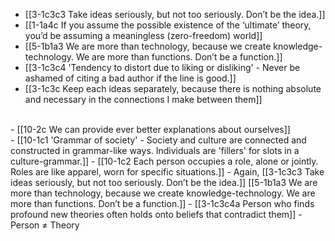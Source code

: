- [[3-1c3c3 Take ideas seriously, but not too seriously. Don’t be the idea.]]
- [[1-1a4c If you assume the possible existence of the ‘ultimate’ theory, you’d be assuming a meaningless (zero-freedom) world]]
- [[5-1b1a3 We are more than technology, because we create knowledge-technology. We are more than functions. Don’t be a function.]]
- [[3-1c3c4 'Tendency to distort due to liking or disliking' - Never be ashamed of citing a bad author if the line is good.]]
- [[3-1c3c Keep each ideas separately, because there is nothing absolute and necessary in the connections I make between them]]
<br>
- [[10-2c We can provide ever better explanations about ourselves]]
<br>
- [[10-1c1 'Grammar of society' - Society and culture are connected and constructed in grammar-like ways. Individuals are 'fillers' for slots in a culture-grammar.]]
  - [[10-1c2 Each person occupies a role, alone or jointly. Roles are like apparel, worn for specific situations.]]
    - Again, [[3-1c3c3 Take ideas seriously, but not too seriously. Don’t be the idea.]] [[5-1b1a3 We are more than technology, because we create knowledge-technology. We are more than functions. Don’t be a function.]]
      - [[3-1c3c4a Person who finds profound new theories often holds onto beliefs that contradict them]]
				- Person ≠ Theory
